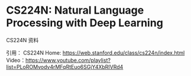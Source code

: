 # CS224N: Natural Language Processing with Deep Learning


CS224N 资料


引用：
CS224N Home: https://web.stanford.edu/class/cs224n/index.html
Video：https://www.youtube.com/playlist?list=PLoROMvodv4rMFqRtEuo6SGjY4XbRIVRd4